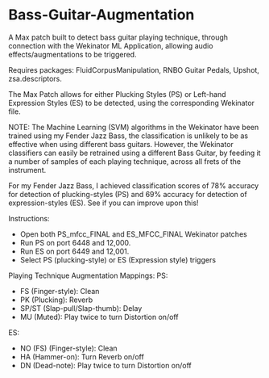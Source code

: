 # Bass-Guitar-Augmentation
A Max patch built to detect bass guitar playing technique, through connection with the Wekinator ML Application, allowing audio effects/augmentations to be triggered.

Requires packages: FluidCorpusManipulation, RNBO Guitar Pedals, Upshot, zsa.descriptors.

The Max Patch allows for either Plucking Styles (PS) or Left-hand Expression Styles (ES) to be detected, using the corresponding Wekinator file.

NOTE: The Machine Learning (SVM) algorithms in the Wekinator have been trained using my Fender Jazz Bass, the classification is unlikely to be as effective when using different bass guitars. However, the Wekinator classifiers can easily be retrained using a different Bass Guitar, by feeding it a number of samples of each playing technique, across all frets of the instrument.

For my Fender Jazz Bass, I achieved classification scores of 78% accuracy for detection of plucking-styles (PS) and 69% accuracy for detection of expression-styles (ES). See if you can improve upon this!


Instructions:

- Open both PS_mfcc_FINAL and ES_MFCC_FINAL Wekinator patches
- Run PS on port 6448 and 12,000.
- Run ES on port 6449 and 12,001.
- Select PS (plucking-style) or ES (Expression style) triggers


Playing Technique Augmentation Mappings: 
PS:
- FS (Finger-style): Clean
- PK (Plucking): Reverb
- SP/ST (Slap-pull/Slap-thumb): Delay
- MU (Muted): Play twice to turn Distortion on/off

ES:
- NO (FS) (Finger-style): Clean
- HA (Hammer-on): Turn Reverb on/off
- DN (Dead-note): Play twice to turn Distortion on/off
